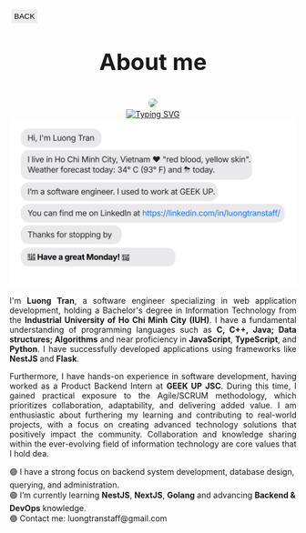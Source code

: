 <div><a href="/"><button style="border: solid white;padding: 5px 5px; border-radius: 2px">BACK</button></a>
</div>
<div align="center">
    <p style="font-size: 40px; font-weight: bolder">About me</p>
    <img style="border-radius: 50%" width="260px"
        src="https://media.licdn.com/dms/image/D5603AQHcVaanl35Xjg/profile-displayphoto-shrink_800_800/0/1694327418181?e=2147483647&v=beta&t=mgTu4qjjrMIONw3EgGArhsPinwkg5T_NM6vWdXIey00" />
    <div>
        <a href="https://git.io/typing-svg"><img src="https://readme-typing-svg.herokuapp.com?font=Arial&weight=900&pause=1000&color=15DBF7&center=true&vCenter=true&random=false&width=435&lines=Hey%2C+I'm+Luong+Tran+%F0%9F%98%8E;I+am+a+former+student+at+IUH+-+Vietnam+;I+am+pursuing+a+career+in+Software+Engineering;%F0%9F%92%ABLearn.+%F0%9F%92%BBWork.+%F0%9F%8C%B1Grow.;%F0%9F%A4%8DOpen+Source" alt="Typing SVG" /></a>
    </div>
    <div>
        <img src="https://raw.githubusercontent.com/lov3five/readmebot/main/autochat.svg" />
    </div>
    <div>
            <p align="justify">
            I'm <strong>Luong Tran</strong>, a software engineer specializing in web application development, holding a Bachelor's
            degree in Information Technology from the <strong>Industrial University of Ho Chi Minh City (IUH)</strong>. I have a
            fundamental understanding of programming languages such as <b>C, C++, Java; Data structures; Algorithms</b> and
            near proficiency in <b>JavaScript</b>, <b>TypeScript</b>, and <b>Python</b>. I have successfully developed applications using
            frameworks like <b>NestJS</b> and <b>Flask</b>.
            </p>
            <p align="justify">
                Furthermore, I have hands-on experience in software development, having worked as a Product Backend Intern
            at <strong>GEEK UP JSC</strong>. During this time, I gained practical exposure to the Agile/SCRUM methodology, which
            prioritizes collaboration, adaptability, and delivering added value. I am enthusiastic about furthering my
            learning and contributing to real-world projects, with a focus on creating advanced technology solutions
            that positively impact the community. Collaboration and knowledge sharing within the ever-evolving field of
            information technology are core values that I hold dea.
            </p>
    </div>
            <div align="left">
            🟢 I have a strong focus on backend system development, database design, querying, and administration. <br>
            🟢 I’m currently learning <b>NestJS</b>, <b>NextJS</b>, <b>Golang</b> and advancing <b>Backend & DevOps</b> knowledge. <br>
            🟢 Contact me: luongtranstaff@gmail.com 
            </div>
</div>